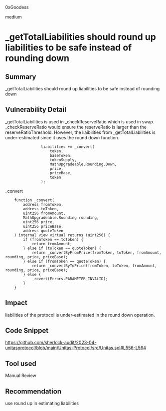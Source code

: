 0xGoodess

medium

# _getTotalLiabilities should round up liabilities to be safe instead of rounding down

## Summary
_getTotalLiabilities should round up liabilities to be safe instead of rounding down

## Vulnerability Detail
_getTotalLiabilities is used in _checkReserveRatio which is used in swap. _checkReserveRatio would ensure the reserveRatio is larger than the reserveRatioThreshold. However, the liaibilities from _getTotalLiabilities is under-estimated since it uses the round down function.


```solidity
                liabilities += _convert(
                    token,
                    baseToken,
                    tokenSupply,
                    MathUpgradeable.Rounding.Down,
                    price,
                    priceBase,
                    token
                );
```

_convert
```solidity 
    function _convert(
        address fromToken,
        address toToken,
        uint256 fromAmount,
        MathUpgradeable.Rounding rounding,
        uint256 price,
        uint256 priceBase,
        address quoteToken
    ) internal view virtual returns (uint256) {
        if (fromToken == toToken) {
            return fromAmount;
        } else if (toToken == quoteToken) {
            return _convertByFromPrice(fromToken, toToken, fromAmount, rounding, price, priceBase);
        } else if (fromToken == quoteToken) {
            return _convertByToPrice(fromToken, toToken, fromAmount, rounding, price, priceBase);
        } else {
            _revert(Errors.PARAMETER_INVALID);
        }
    }
```
## Impact
liabilities of the protocol is under-estimated in the round down operation.

## Code Snippet
https://github.com/sherlock-audit/2023-04-unitasprotocol/blob/main/Unitas-Protocol/src/Unitas.sol#L556-L564

## Tool used

Manual Review

## Recommendation
use round up in estimating liabilities